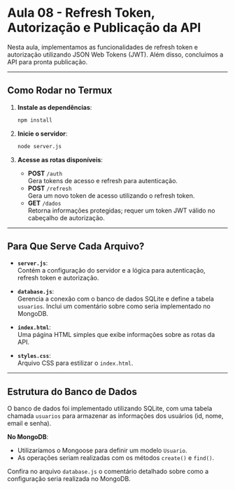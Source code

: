 # Aula 08 - Refresh Token, Autorização e Publicação da API

Nesta aula, implementamos as funcionalidades de refresh token e autorização utilizando JSON Web Tokens (JWT). Além disso, concluímos a API para pronta publicação.

---

## Como Rodar no Termux

1. **Instale as dependências**:
   ```bash
   npm install
   ```

2. **Inicie o servidor**:
   ```bash
   node server.js
   ```

3. **Acesse as rotas disponíveis**:
   - **POST** `/auth`  
     Gera tokens de acesso e refresh para autenticação.
   - **POST** `/refresh`  
     Gera um novo token de acesso utilizando o refresh token.
   - **GET** `/dados`  
     Retorna informações protegidas; requer um token JWT válido no cabeçalho de autorização.

---

## Para Que Serve Cada Arquivo?

- **`server.js`**:  
  Contém a configuração do servidor e a lógica para autenticação, refresh token e autorização.

- **`database.js`**:  
  Gerencia a conexão com o banco de dados SQLite e define a tabela `usuarios`. Inclui um comentário sobre como seria implementado no MongoDB.

- **`index.html`**:  
  Uma página HTML simples que exibe informações sobre as rotas da API.

- **`styles.css`**:  
  Arquivo CSS para estilizar o `index.html`.

---

## Estrutura do Banco de Dados

O banco de dados foi implementado utilizando SQLite, com uma tabela chamada `usuarios` para armazenar as informações dos usuários (id, nome, email e senha).

**No MongoDB**:
- Utilizaríamos o Mongoose para definir um modelo `Usuario`.
- As operações seriam realizadas com os métodos `create()` e `find()`.

Confira no arquivo `database.js` o comentário detalhado sobre como a configuração seria realizada no MongoDB.
```
